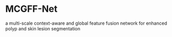 # MCGFF-Net
a multi-scale context-aware and global feature fusion network for enhanced polyp and skin lesion segmentation
